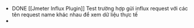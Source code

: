 - DONE [[Jmeter Influx Plugin]] Test trường hợp gửi influx request với các tên request name khác nhau để xem dữ liệu thực tế
-